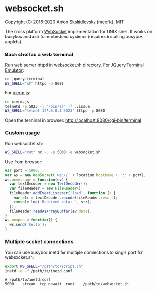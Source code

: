 # websocket.sh

Copyright (C) 2016-2020 Anton Skshidlevsky (meefik), MIT

The cross platform [WebSocket](https://tools.ietf.org/html/rfc6455) implementation for UNIX shell. It works on busybox and ash for embedded systems (requires installing busybox applets).

### Bash shell as a web terminal

Run web server httpd in websocket.sh directory. For [JQuery Terminal Emulator](http://terminal.jcubic.pl):
```sh
cd jquery.terminal
WS_SHELL="sh" httpd -p 8080
```
For [xterm.js](https://github.com/sourcelair/xterm.js):
```sh
cd xterm.js
telnetd -p 5023 -l "/bin/sh" -f ./issue
WS_SHELL="telnet 127.0.0.1 5023" httpd -p 8080
```
Open the terminal in browser: [http://localhost:8080/cgi-bin/terminal](http://localhost:8080/cgi-bin/terminal)

### Custom usage

Run websocket.sh:
```sh
WS_SHELL="cat" nc -l -p 5000 -e websocket.sh
```
Use from browser:
```js
var port = 5000;
var ws = new WebSocket('ws://' + location.hostname + ':' + port);
ws.onmessage = function(ev) {
  var textDecoder = new TextDecoder();
  var fileReader = new FileReader();
  fileReader.addEventListener('load', function () {
    var str = textDecoder.decode(fileReader.result);
    console.log('Received data: ', str);
  });
  fileReader.readAsArrayBuffer(ev.data);
}
ws.onopen = function() {
  ws.send('hello');
}
```

### Multiple socket connections

You can use busybox inetd for multiple connections to single port for websocket.sh:
```sh
export WS_SHELL="/path/to/script.sh"
inetd -e -f /path/to/inetd.conf
```
```
# /path/to/inetd.conf
5000	stream	tcp	nowait	root	/path/to/websocket.sh
```
